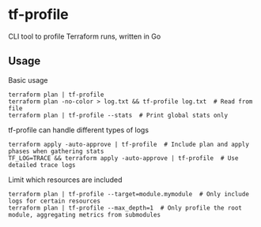 # tf-profile
CLI tool to profile Terraform runs, written in Go

## Usage

Basic usage

```
terraform plan | tf-profile 
terraform plan -no-color > log.txt && tf-profile log.txt  # Read from file 
terraform plan | tf-profile --stats  # Print global stats only
```

tf-profile can handle different types of logs 

```
terraform apply -auto-approve | tf-profile  # Include plan and apply phases when gathering stats
TF_LOG=TRACE && terraform apply -auto-approve | tf-profile  # Use detailed trace logs
```

Limit which resources are included

```
terraform plan | tf-profile --target=module.mymodule  # Only include logs for certain resources
terraform plan | tf-profile --max_depth=1  # Only profile the root module, aggregating metrics from submodules
```



